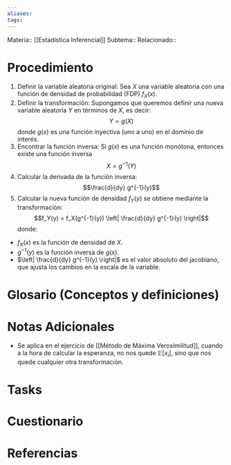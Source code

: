 ```yaml
---
aliases: 
tags:
---
```

Materia:: [[Estadística Inferencial]]
Subtema:: 
Relacionado:: 

# Procedimiento
1. Definir la variable aleatoria original: Sea $X$ una variable aleatoria con una función de densidad de probabilidad (FDP) $f_X(x)$.
2. Definir la transformación: Supongamos que queremos definir una nueva variable aleatoria $Y$ en términos de $X$, es decir:
   $$Y=g(X)$$
   donde $g(x)$ es una función inyectiva (uno a uno) en el dominio de interés.
3. Encontrar la función inversa: Si $g(x)$ es una función monótona, entonces existe una función inversa
   $$X = g^{-1}(Y)$$
4. Calcular la derivada de la función inversa:
   $$\frac{d}{dy} g^{-1}(y)$$
5. Calcular la nueva función de densidad $f_Y(y)$ se obtiene mediante la transformación:
   $$f_Y(y) = f_X(g^{-1}(y)) \left| \frac{d}{dy} g^{-1}(y) \right|$$
   donde:

- $f_X(x)$ es la función de densidad de $X$.
- $g^{-1}(y)$ es la función inversa de $g(x)$.
- $\left| \frac{d}{dy} g^{-1}(y) \right|$​​ es el valor absoluto del jacobiano, que ajusta los cambios en la escala de la variable.

# Glosario (Conceptos y definiciones)

# Notas Adicionales
- Se aplica en el ejercicio de [[Método de Máxima Verosimilitud]], cuando a la hora de calcular la esperanza, no nos quede $\mathbb{E}\left[x_i\right]$, sino que nos quede cualquier otra transformación. 
# Tasks

# Cuestionario

# Referencias 

